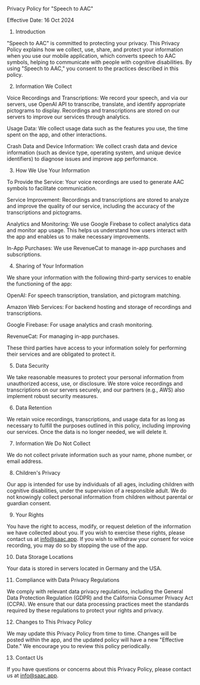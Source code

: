 Privacy Policy for "Speech to AAC"

Effective Date: 16 Oct 2024

1. Introduction

"Speech to AAC" is committed to protecting your privacy. This Privacy Policy explains how we collect, use, share, and protect your information when you use our mobile application, which converts speech to AAC symbols, helping to communicate with people with cognitive disabilities. By using "Speech to AAC," you consent to the practices described in this policy.

2. Information We Collect

Voice Recordings and Transcriptions: We record your speech, and via our servers, use OpenAI API to transcribe, translate, and identify appropriate pictograms to display. Recordings and transcriptions are stored on our servers to improve our services through analytics.

Usage Data: We collect usage data such as the features you use, the time spent on the app, and other interactions.

Crash Data and Device Information: We collect crash data and device information (such as device type, operating system, and unique device identifiers) to diagnose issues and improve app performance.

3. How We Use Your Information

To Provide the Service: Your voice recordings are used to generate AAC symbols to facilitate communication.

Service Improvement: Recordings and transcriptions are stored to analyze and improve the quality of our service, including the accuracy of the transcriptions and pictograms.

Analytics and Monitoring: We use Google Firebase to collect analytics data and monitor app usage. This helps us understand how users interact with the app and enables us to make necessary improvements.

In-App Purchases: We use RevenueCat to manage in-app purchases and subscriptions.

4. Sharing of Your Information

We share your information with the following third-party services to enable the functioning of the app:

OpenAI: For speech transcription, translation, and pictogram matching.

Amazon Web Services: For backend hosting and storage of recordings and transcriptions.

Google Firebase: For usage analytics and crash monitoring.

RevenueCat: For managing in-app purchases.

These third parties have access to your information solely for performing their services and are obligated to protect it.

5. Data Security

We take reasonable measures to protect your personal information from unauthorized access, use, or disclosure. We store voice recordings and transcriptions on our servers securely, and our partners (e.g., AWS) also implement robust security measures.

6. Data Retention

We retain voice recordings, transcriptions, and usage data for as long as necessary to fulfill the purposes outlined in this policy, including improving our services. Once the data is no longer needed, we will delete it.

7. Information We Do Not Collect

We do not collect private information such as your name, phone number, or email address.

8. Children's Privacy

Our app is intended for use by individuals of all ages, including children with cognitive disabilities, under the supervision of a responsible adult. We do not knowingly collect personal information from children without parental or guardian consent.

9. Your Rights

You have the right to access, modify, or request deletion of the information we have collected about you. If you wish to exercise these rights, please contact us at info@saac.app. If you wish to withdraw your consent for voice recording, you may do so by stopping the use of the app.

10. Data Storage Locations

Your data is stored in servers located in Germany and the USA.

11. Compliance with Data Privacy Regulations

We comply with relevant data privacy regulations, including the General Data Protection Regulation (GDPR) and the California Consumer Privacy Act (CCPA). We ensure that our data processing practices meet the standards required by these regulations to protect your rights and privacy.

12. Changes to This Privacy Policy

We may update this Privacy Policy from time to time. Changes will be posted within the app, and the updated policy will have a new "Effective Date." We encourage you to review this policy periodically.

13. Contact Us

If you have questions or concerns about this Privacy Policy, please contact us at info@saac.app.